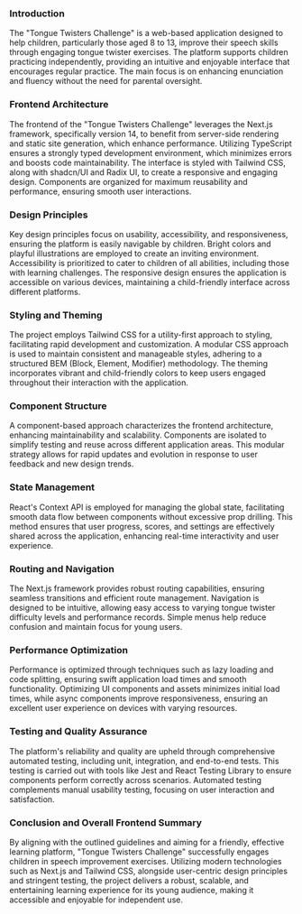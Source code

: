 ### Introduction

The "Tongue Twisters Challenge" is a web-based application designed to help children, particularly those aged 8 to 13, improve their speech skills through engaging tongue twister exercises. The platform supports children practicing independently, providing an intuitive and enjoyable interface that encourages regular practice. The main focus is on enhancing enunciation and fluency without the need for parental oversight.

### Frontend Architecture

The frontend of the "Tongue Twisters Challenge" leverages the Next.js framework, specifically version 14, to benefit from server-side rendering and static site generation, which enhance performance. Utilizing TypeScript ensures a strongly typed development environment, which minimizes errors and boosts code maintainability. The interface is styled with Tailwind CSS, along with shadcn/UI and Radix UI, to create a responsive and engaging design. Components are organized for maximum reusability and performance, ensuring smooth user interactions.

### Design Principles

Key design principles focus on usability, accessibility, and responsiveness, ensuring the platform is easily navigable by children. Bright colors and playful illustrations are employed to create an inviting environment. Accessibility is prioritized to cater to children of all abilities, including those with learning challenges. The responsive design ensures the application is accessible on various devices, maintaining a child-friendly interface across different platforms.

### Styling and Theming

The project employs Tailwind CSS for a utility-first approach to styling, facilitating rapid development and customization. A modular CSS approach is used to maintain consistent and manageable styles, adhering to a structured BEM (Block, Element, Modifier) methodology. The theming incorporates vibrant and child-friendly colors to keep users engaged throughout their interaction with the application.

### Component Structure

A component-based approach characterizes the frontend architecture, enhancing maintainability and scalability. Components are isolated to simplify testing and reuse across different application areas. This modular strategy allows for rapid updates and evolution in response to user feedback and new design trends.

### State Management

React's Context API is employed for managing the global state, facilitating smooth data flow between components without excessive prop drilling. This method ensures that user progress, scores, and settings are effectively shared across the application, enhancing real-time interactivity and user experience.

### Routing and Navigation

The Next.js framework provides robust routing capabilities, ensuring seamless transitions and efficient route management. Navigation is designed to be intuitive, allowing easy access to varying tongue twister difficulty levels and performance records. Simple menus help reduce confusion and maintain focus for young users.

### Performance Optimization

Performance is optimized through techniques such as lazy loading and code splitting, ensuring swift application load times and smooth functionality. Optimizing UI components and assets minimizes initial load times, while async components improve responsiveness, ensuring an excellent user experience on devices with varying resources.

### Testing and Quality Assurance

The platform's reliability and quality are upheld through comprehensive automated testing, including unit, integration, and end-to-end tests. This testing is carried out with tools like Jest and React Testing Library to ensure components perform correctly across scenarios. Automated testing complements manual usability testing, focusing on user interaction and satisfaction.

### Conclusion and Overall Frontend Summary

By aligning with the outlined guidelines and aiming for a friendly, effective learning platform, "Tongue Twisters Challenge" successfully engages children in speech improvement exercises. Utilizing modern technologies such as Next.js and Tailwind CSS, alongside user-centric design principles and stringent testing, the project delivers a robust, scalable, and entertaining learning experience for its young audience, making it accessible and enjoyable for independent use.
